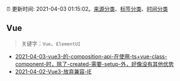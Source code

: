 :alarm_clock: 更新时间: 2021-04-03 01:15:02。[来源分类](../README.md)、[标签分类](../TAGS.md)、[时间分类](../TIMELINE.md)

## Vue


> 关键字：`Vue`、`ElementUI`



- [2021-04-03-vue3-的-composition-api-在使用-ts+vue-class-component-时，除了-created-需要-setup-外，好像没有其他优势](https://www.v2ex.com/t/767725) 
- [2021-04-02-Vue3-放弃兼容-IE](https://www.v2ex.com/t/767710) 